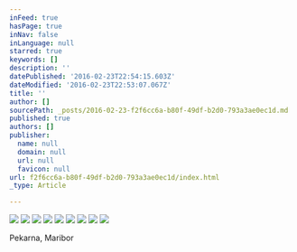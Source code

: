 ```yaml
---
inFeed: true
hasPage: true
inNav: false
inLanguage: null
starred: true
keywords: []
description: ''
datePublished: '2016-02-23T22:54:15.603Z'
dateModified: '2016-02-23T22:53:07.067Z'
title: ''
author: []
sourcePath: _posts/2016-02-23-f2f6cc6a-b80f-49df-b2d0-793a3ae0ec1d.md
published: true
authors: []
publisher:
  name: null
  domain: null
  url: null
  favicon: null
url: f2f6cc6a-b80f-49df-b2d0-793a3ae0ec1d/index.html
_type: Article

---
```

![](https://the-grid-user-content.s3-us-west-2.amazonaws.com/2b49028a-30f6-47e5-9d10-ca3b7efcb092.jpg)
![](https://the-grid-user-content.s3-us-west-2.amazonaws.com/14806254-2d4b-43fd-89e8-50caa331e57b.jpg)
![](https://the-grid-user-content.s3-us-west-2.amazonaws.com/24c7757d-6705-4952-b98a-aff57f26c38e.jpg)
![](https://the-grid-user-content.s3-us-west-2.amazonaws.com/694280bf-1dc2-4cb1-af69-5e9f55b753c5.jpg)
![](https://the-grid-user-content.s3-us-west-2.amazonaws.com/2a1ac905-4f26-42aa-b426-70c8174c67f0.jpg)
![](https://the-grid-user-content.s3-us-west-2.amazonaws.com/7b8a4b68-c39e-4554-ab4e-958b6d851d46.jpg)
![](https://the-grid-user-content.s3-us-west-2.amazonaws.com/bf94c5a7-4e64-4db0-987e-29a4ca82d6f0.jpg)
![](https://the-grid-user-content.s3-us-west-2.amazonaws.com/fb67433e-cc22-4222-b4b5-1e1273afce95.jpg)
![](https://the-grid-user-content.s3-us-west-2.amazonaws.com/94b0012d-571d-4320-a621-e1a2c5202a72.jpg)

Pekarna, Maribor